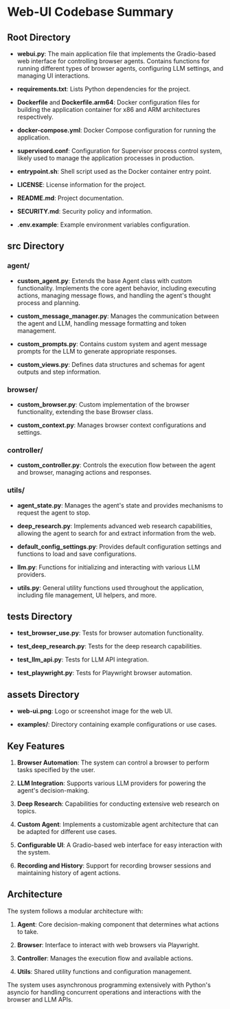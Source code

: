 # Web-UI Codebase Summary

## Root Directory

- **webui.py**: The main application file that implements the Gradio-based web interface for controlling browser agents. Contains functions for running different types of browser agents, configuring LLM settings, and managing UI interactions.

- **requirements.txt**: Lists Python dependencies for the project.

- **Dockerfile** and **Dockerfile.arm64**: Docker configuration files for building the application container for x86 and ARM architectures respectively.

- **docker-compose.yml**: Docker Compose configuration for running the application.

- **supervisord.conf**: Configuration for Supervisor process control system, likely used to manage the application processes in production.

- **entrypoint.sh**: Shell script used as the Docker container entry point.

- **LICENSE**: License information for the project.

- **README.md**: Project documentation.

- **SECURITY.md**: Security policy and information.

- **.env.example**: Example environment variables configuration.

## src Directory

### agent/

- **custom_agent.py**: Extends the base Agent class with custom functionality. Implements the core agent behavior, including executing actions, managing message flows, and handling the agent's thought process and planning.

- **custom_message_manager.py**: Manages the communication between the agent and LLM, handling message formatting and token management.

- **custom_prompts.py**: Contains custom system and agent message prompts for the LLM to generate appropriate responses.

- **custom_views.py**: Defines data structures and schemas for agent outputs and step information.

### browser/

- **custom_browser.py**: Custom implementation of the browser functionality, extending the base Browser class.

- **custom_context.py**: Manages browser context configurations and settings.

### controller/

- **custom_controller.py**: Controls the execution flow between the agent and browser, managing actions and responses.

### utils/

- **agent_state.py**: Manages the agent's state and provides mechanisms to request the agent to stop.

- **deep_research.py**: Implements advanced web research capabilities, allowing the agent to search for and extract information from the web.

- **default_config_settings.py**: Provides default configuration settings and functions to load and save configurations.

- **llm.py**: Functions for initializing and interacting with various LLM providers.

- **utils.py**: General utility functions used throughout the application, including file management, UI helpers, and more.

## tests Directory

- **test_browser_use.py**: Tests for browser automation functionality.

- **test_deep_research.py**: Tests for the deep research capabilities.

- **test_llm_api.py**: Tests for LLM API integration.

- **test_playwright.py**: Tests for Playwright browser automation.

## assets Directory

- **web-ui.png**: Logo or screenshot image for the web UI.

- **examples/**: Directory containing example configurations or use cases.

## Key Features

1. **Browser Automation**: The system can control a browser to perform tasks specified by the user.

2. **LLM Integration**: Supports various LLM providers for powering the agent's decision-making.

3. **Deep Research**: Capabilities for conducting extensive web research on topics.

4. **Custom Agent**: Implements a customizable agent architecture that can be adapted for different use cases.

5. **Configurable UI**: A Gradio-based web interface for easy interaction with the system.

6. **Recording and History**: Support for recording browser sessions and maintaining history of agent actions.

## Architecture

The system follows a modular architecture with:

1. **Agent**: Core decision-making component that determines what actions to take.

2. **Browser**: Interface to interact with web browsers via Playwright.

3. **Controller**: Manages the execution flow and available actions.

4. **Utils**: Shared utility functions and configuration management.

The system uses asynchronous programming extensively with Python's asyncio for handling concurrent operations and interactions with the browser and LLM APIs.
